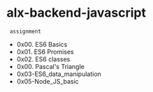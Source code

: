 # alx-backend-javascript
     assignment 

* 0x00. ES6 Basics
* 0x01. ES6 Promises
* 0x02. ES6 classes
* 0x00. Pascal's Triangle
* 0x03-ES6_data_manipulation
* 0x05-Node_JS_basic 
